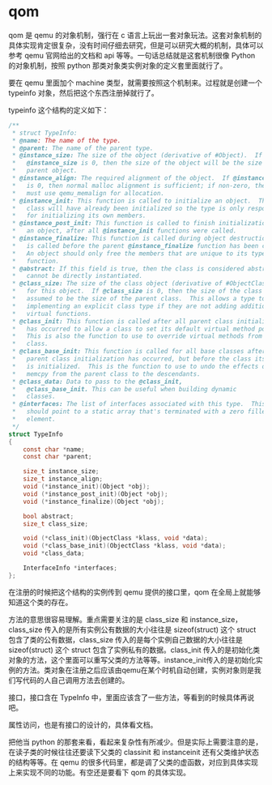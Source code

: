 # qom

qom 是 qemu 的对象机制，强行在 c 语言上玩出一套对象玩法。这套对象机制的具体实现肯定很复杂，没有时间仔细去研究，但是可以研究大概的机制，具体可以参考 qemu 官网给出的文档和 api 等等。一句话总结就是这套机制很像 Python 的对象机制，按照 python 那类对象类实例对象的定义套里面就行了。

要在 qemu 里面加个 machine 类型，就需要按照这个机制来。过程就是创建一个 typeinfo 对象，然后把这个东西注册掉就行了。

typeinfo 这个结构的定义如下：

```c
/**
 * struct TypeInfo:
 * @name: The name of the type.
 * @parent: The name of the parent type.
 * @instance_size: The size of the object (derivative of #Object).  If
 *   @instance_size is 0, then the size of the object will be the size of the
 *   parent object.
 * @instance_align: The required alignment of the object.  If @instance_align
 *   is 0, then normal malloc alignment is sufficient; if non-zero, then we
 *   must use qemu_memalign for allocation.
 * @instance_init: This function is called to initialize an object.  The parent
 *   class will have already been initialized so the type is only responsible
 *   for initializing its own members.
 * @instance_post_init: This function is called to finish initialization of
 *   an object, after all @instance_init functions were called.
 * @instance_finalize: This function is called during object destruction.  This
 *   is called before the parent @instance_finalize function has been called.
 *   An object should only free the members that are unique to its type in this
 *   function.
 * @abstract: If this field is true, then the class is considered abstract and
 *   cannot be directly instantiated.
 * @class_size: The size of the class object (derivative of #ObjectClass)
 *   for this object.  If @class_size is 0, then the size of the class will be
 *   assumed to be the size of the parent class.  This allows a type to avoid
 *   implementing an explicit class type if they are not adding additional
 *   virtual functions.
 * @class_init: This function is called after all parent class initialization
 *   has occurred to allow a class to set its default virtual method pointers.
 *   This is also the function to use to override virtual methods from a parent
 *   class.
 * @class_base_init: This function is called for all base classes after all
 *   parent class initialization has occurred, but before the class itself
 *   is initialized.  This is the function to use to undo the effects of
 *   memcpy from the parent class to the descendants.
 * @class_data: Data to pass to the @class_init,
 *   @class_base_init. This can be useful when building dynamic
 *   classes.
 * @interfaces: The list of interfaces associated with this type.  This
 *   should point to a static array that's terminated with a zero filled
 *   element.
 */
struct TypeInfo
{
    const char *name;
    const char *parent;

    size_t instance_size;
    size_t instance_align;
    void (*instance_init)(Object *obj);
    void (*instance_post_init)(Object *obj);
    void (*instance_finalize)(Object *obj);

    bool abstract;
    size_t class_size;

    void (*class_init)(ObjectClass *klass, void *data);
    void (*class_base_init)(ObjectClass *klass, void *data);
    void *class_data;

    InterfaceInfo *interfaces;
};
```

在注册的时候把这个结构的实例传到 qemu 提供的接口里，qom 在全局上就能够知道这个类的存在。

方法的意思很容易理解。重点需要关注的是 class_size 和 instance_size，class_size 传入的是所有实例公有数据的大小往往是 sizeof(struct) 这个 struct 包含了类的公有数据，class_size 传入的是每个实例自己数据的大小往往是 sizeof(struct) 这个 struct 包含了实例私有的数据。class_init 传入的是初始化类对象的方法，这个里面可以重写父类的方法等等。instance_init传入的是初始化实例的方法。类对象在注册之后应该由qemu在某个时机自动创建，实例对象则是我们写代码的人自己调用方法去创建的。

接口，接口含在 TypeInfo 中，里面应该含了一些方法，等看到的时候具体再说吧。

属性访问，也是有接口的设计的，具体看文档。

把他当 python 的那套来看，看起来复杂性有所减少。但是实际上需要注意的是，在读子类的时候往往还要读下父类的 classinit 和 instanceinit 还有父类维护状态的结构等等。在 qemu 的很多代码里，都是调了父类的虚函数，对应到具体实现上来实现不同的功能。有空还是要看下 qom 的具体实现。